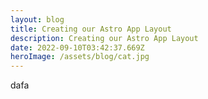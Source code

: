 ```yaml
---
layout: blog
title: Creating our Astro App Layout
description: Creating our Astro App Layout
date: 2022-09-10T03:42:37.669Z
heroImage: /assets/blog/cat.jpg
---
```

dafa